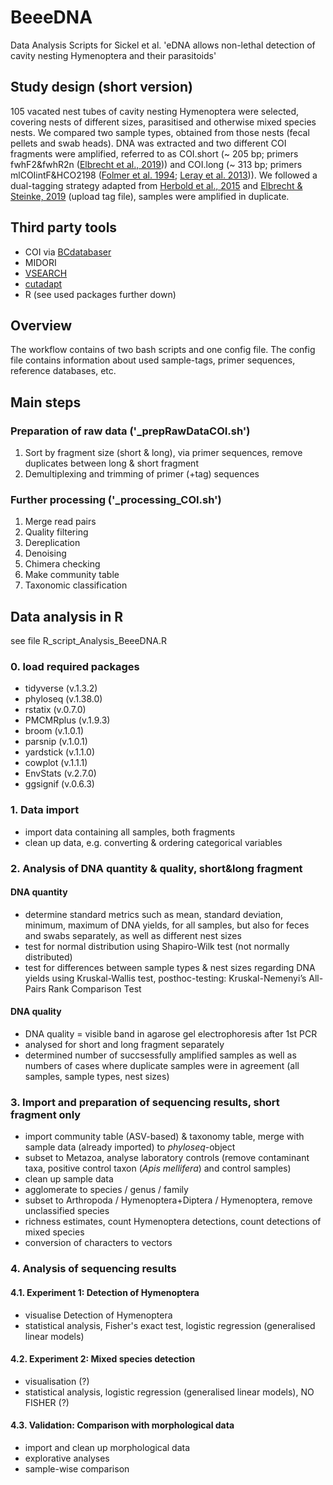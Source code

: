# BeeeDNA
Data Analysis Scripts for Sickel et al. 'eDNA allows non-lethal detection of cavity nesting Hymenoptera and their parasitoids'

## Study design (short version)
105 vacated nest tubes of cavity nesting Hymenoptera were selected, covering nests of different sizes, parasitised and otherwise mixed species nests.
We compared two sample types, obtained from those nests (fecal pellets and swab heads). 
DNA was extracted and two different COI fragments were amplified, referred to as COI.short (~ 205 bp; primers fwhF2&fwhR2n ([Elbrecht et al., 2019](https://peerj.com/articles/7745/))) and COI.long (~ 313 bp; primers mlCOIintF&HCO2198 ([Folmer et al. 1994](https://pubmed.ncbi.nlm.nih.gov/7881515/); [Leray et al. 2013](https://frontiersinzoology.biomedcentral.com/articles/10.1186/1742-9994-10-34))).
We followed a dual-tagging strategy adapted from [Herbold et al., 2015](https://www.frontiersin.org/articles/10.3389/fmicb.2015.00731/full) and [Elbrecht & Steinke, 2019](https://onlinelibrary.wiley.com/doi/full/10.1111/fwb.13220) (upload tag file), samples were amplified in duplicate.


## Third party tools
+ COI via [BCdatabaser](https://github.com/molbiodiv/bcdatabaser) 
+ MIDORI
+ [VSEARCH](https://github.com/torognes/vsearch)
+ [cutadapt](https://github.com/marcelm/cutadapt)
+ R (see used packages further down)

## Overview
The workflow contains of two bash scripts and one config file. The config file contains information about used sample-tags, primer sequences, reference databases, etc.

## Main steps
### Preparation of raw data ('_prepRawDataCOI.sh')
1. Sort by fragment size (short & long), via primer sequences, remove duplicates between long & short fragment
2. Demultiplexing and trimming of primer (+tag) sequences

### Further processing ('_processing_COI.sh')
1. Merge read pairs
2. Quality filtering
3. Dereplication
4. Denoising
5. Chimera checking
6. Make community table
7. Taxonomic classification

## Data analysis in R
see file R_script_Analysis_BeeeDNA.R

### 0. load required packages
+ tidyverse (v.1.3.2)
+ phyloseq (v.1.38.0)
+ rstatix (v.0.7.0)
+ PMCMRplus (v.1.9.3) 
+ broom (v.1.0.1)
+ parsnip (v.1.0.1) 
+ yardstick (v.1.1.0)
+ cowplot  (v.1.1.1)
+ EnvStats (v.2.7.0)
+ ggsignif (v.0.6.3)
### 1. Data import
+ import data containing all samples, both fragments
+ clean up data, e.g. converting & ordering categorical variables
### 2. Analysis of DNA quantity & quality, short&long fragment
#### DNA quantity
+ determine standard metrics such as mean, standard deviation, minimum, maximum of DNA yields, for all samples, but also for feces and swabs separately, as well as different nest sizes
+ test for normal distribution using Shapiro-Wilk test (not normally distributed)
+ test for differences between sample types & nest sizes regarding DNA yields using Kruskal-Wallis test, posthoc-testing: Kruskal-Nemenyi’s All-Pairs Rank Comparison Test
#### DNA quality
+ DNA quality = visible band in agarose gel electrophoresis after 1st PCR
+ analysed for short and long fragment separately
+ determined number of succsessfully amplified samples as well as numbers of cases where duplicate samples were in agreement (all samples, sample types, nest sizes)
### 3. Import and preparation of sequencing results, short fragment only
+ import community table (ASV-based) & taxonomy table, merge with sample data (already imported) to *phyloseq*-object
+ subset to Metazoa, analyse laboratory controls (remove contaminant taxa, positive control taxon (*Apis mellifera*) and control samples)
+ clean up sample data
+ agglomerate to species / genus / family
+ subset to Arthropoda / Hymenoptera+Diptera / Hymenoptera, remove unclassified species
+ richness estimates, count Hymenoptera detections, count detections of mixed species
+ conversion of characters to vectors
### 4. Analysis of sequencing results
#### 4.1. Experiment 1: Detection of Hymenoptera
+ visualise Detection of Hymenoptera
+ statistical analysis, Fisher's exact test, logistic regression (generalised linear models)

#### 4.2. Experiment 2: Mixed species detection
+ visualisation (?)
+ statistical analysis, logistic regression (generalised linear models), NO FISHER (?)

#### 4.3. Validation: Comparison with morphological data
+ import and clean up morphological data
+ explorative analyses
+ sample-wise comparison
